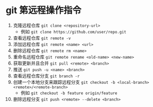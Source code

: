# git 第远程操作指令

1. 克隆远程仓库 `git clone <repository-url>`
   + 例如 `git clone https://github.com/user/repo.git`
2. 查看远程仓库 `git remote -v`
3. 添加远程仓库 `git remote <name> <url>`
4. 删除远程仓库 `git remote rm <name>`
5. 重命名远程仓库 `git remote rename <old-name> <new-name>`
6. 获取更新并且合并 `git pull <remote> <branch>`
7. 推送 `git push -u <name> <branch>`
8. 查看远程仓库分支 `git branch -r`
9. 创建一个本地分支来跟踪远程分支 `git checkout -b <local-branch> <remote>/<remote-branch>`
    + 例如 `git checkout -b feature origin/feature`
10. 删除远程分支 `git push <remote> --delete <branch>`
   
